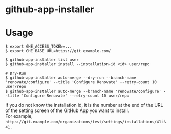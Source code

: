 # github-app-installer

# Usage

```shell
$ export GHE_ACCESS_TOKEN=...
$ export GHE_BASE_URL=https://git.example.com/

$ github-app-installer list user
$ github-app-installer install --installation-id <id> user/repo

# Dry-Run
$ github-app-installer auto-merge --dry-run --branch-name 'renovate/configure' --title 'Configure Renovate' --retry-count 10 user/repo
$ github-app-installer auto-merge --branch-name 'renovate/configure' --title 'Configure Renovate' --retry-count 10 user/repo
```

If you do not know the installation id, it is the number at the end of the URL of the setting screen of the GitHub App you want to install.  
For example, `https://git.example.com/organizations/test/settings/installations/41` is `41` .
